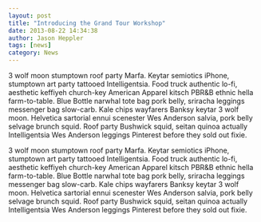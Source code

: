 ```yaml
---
layout: post
title: "Introducing the Grand Tour Workshop"
date: 2013-08-22 14:34:38
author: Jason Heppler
tags: [news]
category: News
---
```


3 wolf moon stumptown roof party Marfa. Keytar semiotics iPhone, stumptown art party tattooed Intelligentsia. Food truck authentic lo-fi, aesthetic keffiyeh church-key American Apparel kitsch PBR&B ethnic hella farm-to-table. Blue Bottle narwhal tote bag pork belly, sriracha leggings messenger bag slow-carb. Kale chips wayfarers Banksy keytar 3 wolf moon. Helvetica sartorial ennui scenester Wes Anderson salvia, pork belly selvage brunch squid. Roof party Bushwick squid, seitan quinoa actually Intelligentsia Wes Anderson leggings Pinterest before they sold out fixie.

3 wolf moon stumptown roof party Marfa. Keytar semiotics iPhone, stumptown art party tattooed Intelligentsia. Food truck authentic lo-fi, aesthetic keffiyeh church-key American Apparel kitsch PBR&B ethnic hella farm-to-table. Blue Bottle narwhal tote bag pork belly, sriracha leggings messenger bag slow-carb. Kale chips wayfarers Banksy keytar 3 wolf moon. Helvetica sartorial ennui scenester Wes Anderson salvia, pork belly selvage brunch squid. Roof party Bushwick squid, seitan quinoa actually Intelligentsia Wes Anderson leggings Pinterest before they sold out fixie.

